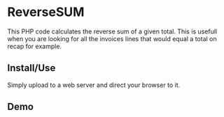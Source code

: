 # ReverseSUM
This PHP code calculates the reverse sum of a given total. This is usefull when you are looking for all the invoices lines that would equal a total on recap for example.

## Install/Use
Simply upload to a web server and direct your browser to it.

## Demo
[Demo Site]: (http://sum.albgroupe.com)
